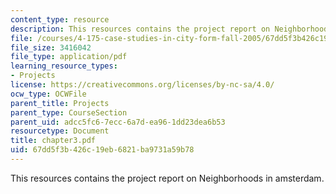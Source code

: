 ```yaml
---
content_type: resource
description: This resources contains the project report on Neighborhoods in amsterdam.
file: /courses/4-175-case-studies-in-city-form-fall-2005/67dd5f3b426c19eb6821ba9731a59b78_chapter3.pdf
file_size: 3416042
file_type: application/pdf
learning_resource_types:
- Projects
license: https://creativecommons.org/licenses/by-nc-sa/4.0/
ocw_type: OCWFile
parent_title: Projects
parent_type: CourseSection
parent_uid: adcc5fc6-7ecc-6a7d-ea96-1dd23dea6b53
resourcetype: Document
title: chapter3.pdf
uid: 67dd5f3b-426c-19eb-6821-ba9731a59b78
---
```

This resources contains the project report on Neighborhoods in amsterdam.